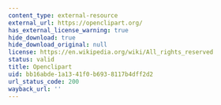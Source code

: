 ```yaml
---
content_type: external-resource
external_url: https://openclipart.org/
has_external_license_warning: true
hide_download: true
hide_download_original: null
license: https://en.wikipedia.org/wiki/All_rights_reserved
status: valid
title: Openclipart
uid: bb16abde-1a13-41f0-b693-8117b4dff2d2
url_status_code: 200
wayback_url: ''
---
```

